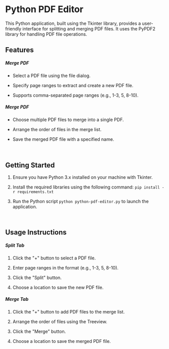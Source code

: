 # Python PDF Editor

This Python application, built using the Tkinter library, provides a user-friendly interface for splitting and merging PDF files. It uses the PyPDF2 library for handling PDF file operations.
<br/>

## Features

##### Merge PDF

- Select a PDF file using the file dialog.

- Specify page ranges to extract and create a new PDF file.

- Supports comma-separated page ranges (e.g., 1-3, 5, 8-10).

##### Merge PDF

- Choose multiple PDF files to merge into a single PDF.

- Arrange the order of files in the merge list.

- Save the merged PDF file with a specified name.
<br/>

## Getting Started

1. Ensure you have Python 3.x installed on your machine with Tkinter.

2. Install the required libraries using the following command: `pip install -r requirements.txt`

3. Run the Python script `python python-pdf-editor.py` to launch the application.
<br/>

## Usage Instructions

##### Split Tab

1. Click the "+" button to select a PDF file.

2. Enter page ranges in the format (e.g., 1-3, 5, 8-10).

3. Click the "Split" button.

4. Choose a location to save the new PDF file.

##### Merge Tab

1. Click the "+" button to add PDF files to the merge list.

2. Arrange the order of files using the Treeview.

3. Click the "Merge" button.

4. Choose a location to save the merged PDF file.